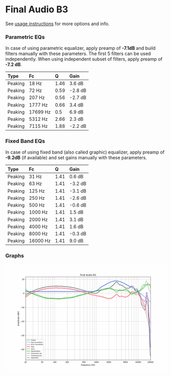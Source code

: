 # Final Audio B3
See [usage instructions](https://github.com/jaakkopasanen/AutoEq#usage) for more options and info.

### Parametric EQs
In case of using parametric equalizer, apply preamp of **-7.1dB** and build filters manually
with these parameters. The first 5 filters can be used independently.
When using independent subset of filters, apply preamp of **-7.2 dB**.

| Type    | Fc       |    Q | Gain    |
|:--------|:---------|:-----|:--------|
| Peaking | 18 Hz    | 1.46 | 3.6 dB  |
| Peaking | 72 Hz    | 0.59 | -2.8 dB |
| Peaking | 207 Hz   | 0.56 | -2.7 dB |
| Peaking | 1777 Hz  | 0.66 | 3.4 dB  |
| Peaking | 17699 Hz | 0.5  | 6.9 dB  |
| Peaking | 5312 Hz  | 2.66 | 2.3 dB  |
| Peaking | 7115 Hz  | 1.88 | -2.2 dB |

### Fixed Band EQs
In case of using fixed band (also called graphic) equalizer, apply preamp of **-9.2dB**
(if available) and set gains manually with these parameters.

| Type    | Fc       |    Q | Gain    |
|:--------|:---------|:-----|:--------|
| Peaking | 31 Hz    | 1.41 | 0.6 dB  |
| Peaking | 63 Hz    | 1.41 | -3.2 dB |
| Peaking | 125 Hz   | 1.41 | -3.1 dB |
| Peaking | 250 Hz   | 1.41 | -2.6 dB |
| Peaking | 500 Hz   | 1.41 | -0.6 dB |
| Peaking | 1000 Hz  | 1.41 | 1.5 dB  |
| Peaking | 2000 Hz  | 1.41 | 3.1 dB  |
| Peaking | 4000 Hz  | 1.41 | 1.6 dB  |
| Peaking | 8000 Hz  | 1.41 | -0.3 dB |
| Peaking | 16000 Hz | 1.41 | 9.0 dB  |

### Graphs
![](./Final%20Audio%20B3.png)